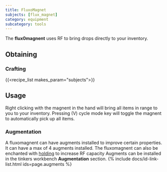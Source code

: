 ```yaml
---
title: FluxoMagnet
subjects: [flux_magnet]
category: equipment
subcategory: tools
---
```


The **flux0magnent** uses RF to bring drops directly to your inventory.

Obtaining
---------

### Crafting
{{<recipe_list makes_param="subjects">}}

Usage
-----

Right clicking with the magnent in the hand will bring all items in range to you to your inventory.
Pressing (V) cycle mode key will toggle the magnent to automatically pick up all items.


### Augmentation
A fluxomagnent can have augments installed to improve certain properties.
It can have a max of 4 augments installed.
The fluxomagnent can also be enchanted with [holding](../../cofh-core/holding) to increase RF capacity
Augments can be installed in the tinkers workbench **Augmentation** section. 
{% include docs/id-link-list.html ids=page.augments %}